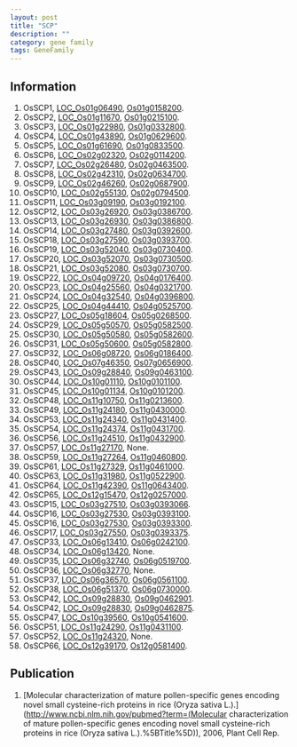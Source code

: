 ```yaml
---
layout: post
title: "SCP"
description: ""
category: gene family
tags: GeneFamily
---
```


## Information
1. OsSCP1, [LOC_Os01g06490](http://rice.plantbiology.msu.edu/cgi-bin/ORF_infopage.cgi?orf=LOC_Os01g06490), [Os01g0158200](http://rapdb.dna.affrc.go.jp/viewer/gbrowse_details/irgsp1?name=Os01g0158200).
2. OsSCP2, [LOC_Os01g11670](http://rice.plantbiology.msu.edu/cgi-bin/ORF_infopage.cgi?orf=LOC_Os01g11670), [Os01g0215100](http://rapdb.dna.affrc.go.jp/viewer/gbrowse_details/irgsp1?name=Os01g0215100).
3. OsSCP3, [LOC_Os01g22980](http://rice.plantbiology.msu.edu/cgi-bin/ORF_infopage.cgi?orf=LOC_Os01g22980), [Os01g0332800](http://rapdb.dna.affrc.go.jp/viewer/gbrowse_details/irgsp1?name=Os01g0332800).
4. OsSCP4, [LOC_Os01g43890](http://rice.plantbiology.msu.edu/cgi-bin/ORF_infopage.cgi?orf=LOC_Os01g43890), [Os01g0629600](http://rapdb.dna.affrc.go.jp/viewer/gbrowse_details/irgsp1?name=Os01g0629600).
5. OsSCP5, [LOC_Os01g61690](http://rice.plantbiology.msu.edu/cgi-bin/ORF_infopage.cgi?orf=LOC_Os01g61690), [Os01g0833500](http://rapdb.dna.affrc.go.jp/viewer/gbrowse_details/irgsp1?name=Os01g0833500).
6. OsSCP6, [LOC_Os02g02320](http://rice.plantbiology.msu.edu/cgi-bin/ORF_infopage.cgi?orf=LOC_Os02g02320), [Os02g0114200](http://rapdb.dna.affrc.go.jp/viewer/gbrowse_details/irgsp1?name=Os02g0114200).
7. OsSCP7, [LOC_Os02g26480](http://rice.plantbiology.msu.edu/cgi-bin/ORF_infopage.cgi?orf=LOC_Os02g26480), [Os02g0463500](http://rapdb.dna.affrc.go.jp/viewer/gbrowse_details/irgsp1?name=Os02g0463500).
8. OsSCP8, [LOC_Os02g42310](http://rice.plantbiology.msu.edu/cgi-bin/ORF_infopage.cgi?orf=LOC_Os02g42310), [Os02g0634700](http://rapdb.dna.affrc.go.jp/viewer/gbrowse_details/irgsp1?name=Os02g0634700).
9. OsSCP9, [LOC_Os02g46260](http://rice.plantbiology.msu.edu/cgi-bin/ORF_infopage.cgi?orf=LOC_Os02g46260), [Os02g0687900](http://rapdb.dna.affrc.go.jp/viewer/gbrowse_details/irgsp1?name=Os02g0687900).
10. OsSCP10, [LOC_Os02g55130](http://rice.plantbiology.msu.edu/cgi-bin/ORF_infopage.cgi?orf=LOC_Os02g55130), [Os02g0794500](http://rapdb.dna.affrc.go.jp/viewer/gbrowse_details/irgsp1?name=Os02g0794500).
11. OsSCP11, [LOC_Os03g09190](http://rice.plantbiology.msu.edu/cgi-bin/ORF_infopage.cgi?orf=LOC_Os03g09190), [Os03g0192100](http://rapdb.dna.affrc.go.jp/viewer/gbrowse_details/irgsp1?name=Os03g0192100).
12. OsSCP12, [LOC_Os03g26920](http://rice.plantbiology.msu.edu/cgi-bin/ORF_infopage.cgi?orf=LOC_Os03g26920), [Os03g0386700](http://rapdb.dna.affrc.go.jp/viewer/gbrowse_details/irgsp1?name=Os03g0386700).
13. OsSCP13, [LOC_Os03g26930](http://rice.plantbiology.msu.edu/cgi-bin/ORF_infopage.cgi?orf=LOC_Os03g26930), [Os03g0386800](http://rapdb.dna.affrc.go.jp/viewer/gbrowse_details/irgsp1?name=Os03g0386800).
14. OsSCP14, [LOC_Os03g27480](http://rice.plantbiology.msu.edu/cgi-bin/ORF_infopage.cgi?orf=LOC_Os03g27480), [Os03g0392600](http://rapdb.dna.affrc.go.jp/viewer/gbrowse_details/irgsp1?name=Os03g0392600).
15. OsSCP18, [LOC_Os03g27590](http://rice.plantbiology.msu.edu/cgi-bin/ORF_infopage.cgi?orf=LOC_Os03g27590), [Os03g0393700](http://rapdb.dna.affrc.go.jp/viewer/gbrowse_details/irgsp1?name=Os03g0393700).
16. OsSCP19, [LOC_Os03g52040](http://rice.plantbiology.msu.edu/cgi-bin/ORF_infopage.cgi?orf=LOC_Os03g52040), [Os03g0730400](http://rapdb.dna.affrc.go.jp/viewer/gbrowse_details/irgsp1?name=Os03g0730400).
17. OsSCP20, [LOC_Os03g52070](http://rice.plantbiology.msu.edu/cgi-bin/ORF_infopage.cgi?orf=LOC_Os03g52070), [Os03g0730500](http://rapdb.dna.affrc.go.jp/viewer/gbrowse_details/irgsp1?name=Os03g0730500).
18. OsSCP21, [LOC_Os03g52080](http://rice.plantbiology.msu.edu/cgi-bin/ORF_infopage.cgi?orf=LOC_Os03g52080), [Os03g0730700](http://rapdb.dna.affrc.go.jp/viewer/gbrowse_details/irgsp1?name=Os03g0730700).
19. OsSCP22, [LOC_Os04g09720](http://rice.plantbiology.msu.edu/cgi-bin/ORF_infopage.cgi?orf=LOC_Os04g09720), [Os04g0176400](http://rapdb.dna.affrc.go.jp/viewer/gbrowse_details/irgsp1?name=Os04g0176400).
20. OsSCP23, [LOC_Os04g25560](http://rice.plantbiology.msu.edu/cgi-bin/ORF_infopage.cgi?orf=LOC_Os04g25560), [Os04g0321700](http://rapdb.dna.affrc.go.jp/viewer/gbrowse_details/irgsp1?name=Os04g0321700).
21. OsSCP24, [LOC_Os04g32540](http://rice.plantbiology.msu.edu/cgi-bin/ORF_infopage.cgi?orf=LOC_Os04g32540), [Os04g0396800](http://rapdb.dna.affrc.go.jp/viewer/gbrowse_details/irgsp1?name=Os04g0396800).
22. OsSCP25, [LOC_Os04g44410](http://rice.plantbiology.msu.edu/cgi-bin/ORF_infopage.cgi?orf=LOC_Os04g44410), [Os04g0525700](http://rapdb.dna.affrc.go.jp/viewer/gbrowse_details/irgsp1?name=Os04g0525700).
23. OsSCP27, [LOC_Os05g18604](http://rice.plantbiology.msu.edu/cgi-bin/ORF_infopage.cgi?orf=LOC_Os05g18604), [Os05g0268500](http://rapdb.dna.affrc.go.jp/viewer/gbrowse_details/irgsp1?name=Os05g0268500).
24. OsSCP29, [LOC_Os05g50570](http://rice.plantbiology.msu.edu/cgi-bin/ORF_infopage.cgi?orf=LOC_Os05g50570), [Os05g0582500](http://rapdb.dna.affrc.go.jp/viewer/gbrowse_details/irgsp1?name=Os05g0582500).
25. OsSCP30, [LOC_Os05g50580](http://rice.plantbiology.msu.edu/cgi-bin/ORF_infopage.cgi?orf=LOC_Os05g50580), [Os05g0582600](http://rapdb.dna.affrc.go.jp/viewer/gbrowse_details/irgsp1?name=Os05g0582600).
26. OsSCP31, [LOC_Os05g50600](http://rice.plantbiology.msu.edu/cgi-bin/ORF_infopage.cgi?orf=LOC_Os05g50600), [Os05g0582800](http://rapdb.dna.affrc.go.jp/viewer/gbrowse_details/irgsp1?name=Os05g0582800).
27. OsSCP32, [LOC_Os06g08720](http://rice.plantbiology.msu.edu/cgi-bin/ORF_infopage.cgi?orf=LOC_Os06g08720), [Os06g0186400](http://rapdb.dna.affrc.go.jp/viewer/gbrowse_details/irgsp1?name=Os06g0186400).
28. OsSCP40, [LOC_Os07g46350](http://rice.plantbiology.msu.edu/cgi-bin/ORF_infopage.cgi?orf=LOC_Os07g46350), [Os07g0656900](http://rapdb.dna.affrc.go.jp/viewer/gbrowse_details/irgsp1?name=Os07g0656900).
29. OsSCP43, [LOC_Os09g28840](http://rice.plantbiology.msu.edu/cgi-bin/ORF_infopage.cgi?orf=LOC_Os09g28840), [Os09g0463100](http://rapdb.dna.affrc.go.jp/viewer/gbrowse_details/irgsp1?name=Os09g0463100).
30. OsSCP44, [LOC_Os10g01110](http://rice.plantbiology.msu.edu/cgi-bin/ORF_infopage.cgi?orf=LOC_Os10g01110), [Os10g0101100](http://rapdb.dna.affrc.go.jp/viewer/gbrowse_details/irgsp1?name=Os10g0101100).
31. OsSCP45, [LOC_Os10g01134](http://rice.plantbiology.msu.edu/cgi-bin/ORF_infopage.cgi?orf=LOC_Os10g01134), [Os10g0101200](http://rapdb.dna.affrc.go.jp/viewer/gbrowse_details/irgsp1?name=Os10g0101200).
32. OsSCP48, [LOC_Os11g10750](http://rice.plantbiology.msu.edu/cgi-bin/ORF_infopage.cgi?orf=LOC_Os11g10750), [Os11g0213600](http://rapdb.dna.affrc.go.jp/viewer/gbrowse_details/irgsp1?name=Os11g0213600).
33. OsSCP49, [LOC_Os11g24180](http://rice.plantbiology.msu.edu/cgi-bin/ORF_infopage.cgi?orf=LOC_Os11g24180), [Os11g0430000](http://rapdb.dna.affrc.go.jp/viewer/gbrowse_details/irgsp1?name=Os11g0430000).
34. OsSCP53, [LOC_Os11g24340](http://rice.plantbiology.msu.edu/cgi-bin/ORF_infopage.cgi?orf=LOC_Os11g24340), [Os11g0431400](http://rapdb.dna.affrc.go.jp/viewer/gbrowse_details/irgsp1?name=Os11g0431400).
35. OsSCP54, [LOC_Os11g24374](http://rice.plantbiology.msu.edu/cgi-bin/ORF_infopage.cgi?orf=LOC_Os11g24374), [Os11g0431700](http://rapdb.dna.affrc.go.jp/viewer/gbrowse_details/irgsp1?name=Os11g0431700).
36. OsSCP56, [LOC_Os11g24510](http://rice.plantbiology.msu.edu/cgi-bin/ORF_infopage.cgi?orf=LOC_Os11g24510), [Os11g0432900](http://rapdb.dna.affrc.go.jp/viewer/gbrowse_details/irgsp1?name=Os11g0432900).
37. OsSCP57, [LOC_Os11g27170](http://rice.plantbiology.msu.edu/cgi-bin/ORF_infopage.cgi?orf=LOC_Os11g27170), None.
38. OsSCP59, [LOC_Os11g27264](http://rice.plantbiology.msu.edu/cgi-bin/ORF_infopage.cgi?orf=LOC_Os11g27264), [Os11g0460800](http://rapdb.dna.affrc.go.jp/viewer/gbrowse_details/irgsp1?name=Os11g0460800).
39. OsSCP61, [LOC_Os11g27329](http://rice.plantbiology.msu.edu/cgi-bin/ORF_infopage.cgi?orf=LOC_Os11g27329), [Os11g0461000](http://rapdb.dna.affrc.go.jp/viewer/gbrowse_details/irgsp1?name=Os11g0461000).
40. OsSCP63, [LOC_Os11g31980](http://rice.plantbiology.msu.edu/cgi-bin/ORF_infopage.cgi?orf=LOC_Os11g31980), [Os11g0522900](http://rapdb.dna.affrc.go.jp/viewer/gbrowse_details/irgsp1?name=Os11g0522900).
41. OsSCP64, [LOC_Os11g42390](http://rice.plantbiology.msu.edu/cgi-bin/ORF_infopage.cgi?orf=LOC_Os11g42390), [Os11g0643400](http://rapdb.dna.affrc.go.jp/viewer/gbrowse_details/irgsp1?name=Os11g0643400).
42. OsSCP65, [LOC_Os12g15470](http://rice.plantbiology.msu.edu/cgi-bin/ORF_infopage.cgi?orf=LOC_Os12g15470), [Os12g0257000](http://rapdb.dna.affrc.go.jp/viewer/gbrowse_details/irgsp1?name=Os12g0257000).
43. OsSCP15, [LOC_Os03g27510](http://rice.plantbiology.msu.edu/cgi-bin/ORF_infopage.cgi?orf=LOC_Os03g27510), [Os03g0393066](http://rapdb.dna.affrc.go.jp/viewer/gbrowse_details/irgsp1?name=Os03g0393066).
44. OsSCP16, [LOC_Os03g27530](http://rice.plantbiology.msu.edu/cgi-bin/ORF_infopage.cgi?orf=LOC_Os03g27530), [Os03g0393100](http://rapdb.dna.affrc.go.jp/viewer/gbrowse_details/irgsp1?name=Os03g0393100).
45. OsSCP16, [LOC_Os03g27530](http://rice.plantbiology.msu.edu/cgi-bin/ORF_infopage.cgi?orf=LOC_Os03g27530), [Os03g0393300](http://rapdb.dna.affrc.go.jp/viewer/gbrowse_details/irgsp1?name=Os03g0393300).
46. OsSCP17, [LOC_Os03g27550](http://rice.plantbiology.msu.edu/cgi-bin/ORF_infopage.cgi?orf=LOC_Os03g27550), [Os03g0393375](http://rapdb.dna.affrc.go.jp/viewer/gbrowse_details/irgsp1?name=Os03g0393375).
47. OsSCP33, [LOC_Os06g13410](http://rice.plantbiology.msu.edu/cgi-bin/ORF_infopage.cgi?orf=LOC_Os06g13410), [Os06g0242100](http://rapdb.dna.affrc.go.jp/viewer/gbrowse_details/irgsp1?name=Os06g0242100).
48. OsSCP34, [LOC_Os06g13420](http://rice.plantbiology.msu.edu/cgi-bin/ORF_infopage.cgi?orf=LOC_Os06g13420), None.
49. OsSCP35, [LOC_Os06g32740](http://rice.plantbiology.msu.edu/cgi-bin/ORF_infopage.cgi?orf=LOC_Os06g32740), [Os06g0519700](http://rapdb.dna.affrc.go.jp/viewer/gbrowse_details/irgsp1?name=Os06g0519700).
50. OsSCP36, [LOC_Os06g32770](http://rice.plantbiology.msu.edu/cgi-bin/ORF_infopage.cgi?orf=LOC_Os06g32770), None.
51. OsSCP37, [LOC_Os06g36570](http://rice.plantbiology.msu.edu/cgi-bin/ORF_infopage.cgi?orf=LOC_Os06g36570), [Os06g0561100](http://rapdb.dna.affrc.go.jp/viewer/gbrowse_details/irgsp1?name=Os06g0561100).
52. OsSCP38, [LOC_Os06g51370](http://rice.plantbiology.msu.edu/cgi-bin/ORF_infopage.cgi?orf=LOC_Os06g51370), [Os06g0730000](http://rapdb.dna.affrc.go.jp/viewer/gbrowse_details/irgsp1?name=Os06g0730000).
53. OsSCP42, [LOC_Os09g28830](http://rice.plantbiology.msu.edu/cgi-bin/ORF_infopage.cgi?orf=LOC_Os09g28830), [Os09g0462901](http://rapdb.dna.affrc.go.jp/viewer/gbrowse_details/irgsp1?name=Os09g0462901).
54. OsSCP42, [LOC_Os09g28830](http://rice.plantbiology.msu.edu/cgi-bin/ORF_infopage.cgi?orf=LOC_Os09g28830), [Os09g0462875](http://rapdb.dna.affrc.go.jp/viewer/gbrowse_details/irgsp1?name=Os09g0462875).
55. OsSCP47, [LOC_Os10g39560](http://rice.plantbiology.msu.edu/cgi-bin/ORF_infopage.cgi?orf=LOC_Os10g39560), [Os10g0541600](http://rapdb.dna.affrc.go.jp/viewer/gbrowse_details/irgsp1?name=Os10g0541600).
56. OsSCP51, [LOC_Os11g24290](http://rice.plantbiology.msu.edu/cgi-bin/ORF_infopage.cgi?orf=LOC_Os11g24290), [Os11g0431100](http://rapdb.dna.affrc.go.jp/viewer/gbrowse_details/irgsp1?name=Os11g0431100).
57. OsSCP52, [LOC_Os11g24320](http://rice.plantbiology.msu.edu/cgi-bin/ORF_infopage.cgi?orf=LOC_Os11g24320), None.
58. OsSCP66, [LOC_Os12g39170](http://rice.plantbiology.msu.edu/cgi-bin/ORF_infopage.cgi?orf=LOC_Os12g39170), [Os12g0581400](http://rapdb.dna.affrc.go.jp/viewer/gbrowse_details/irgsp1?name=Os12g0581400).

## Publication
1. [Molecular characterization of mature pollen-specific genes encoding novel small cysteine-rich proteins in rice (Oryza sativa L.).](http://www.ncbi.nlm.nih.gov/pubmed?term=(Molecular characterization of mature pollen-specific genes encoding novel small cysteine-rich proteins in rice (Oryza sativa L.).%5BTitle%5D)), 2006, Plant Cell Rep.


